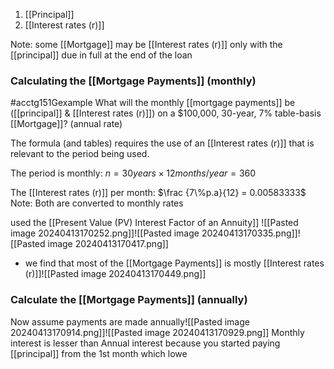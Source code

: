 1. [[Principal]]
2. [[Interest rates (r)]]

Note: some [[Mortgage]] may be [[Interest rates (r)]] only with the [[principal]] due in full at the end of the loan

### Calculating the [[Mortgage Payments]] (monthly)
#acctg151Gexample What will the monthly [[mortgage payments]] be ([[principal]] & [[Interest rates (r)]]) on a $100,000, 30-year, 7% table-basis [[Mortgage]]? (annual rate)

The formula (and tables) requires the use of an [[Interest rates (r)]] that is relevant to the period being used.

The period is monthly:
$n = 30 years \times 12months/year = 360$

The [[Interest rates (r)]] per month:
$\frac {7\%p.a}{12} = 0.00583333$
	Note: Both are converted to monthly rates

used the [[Present Value (PV) Interest Factor of an Annuity]]
![[Pasted image 20240413170252.png]]![[Pasted image 20240413170335.png]]![[Pasted image 20240413170417.png]]
- we find that most of the [[Mortgage Payments]] is mostly [[Interest rates (r)]]![[Pasted image 20240413170449.png]]

### Calculate the [[Mortgage Payments]] (annually)
Now assume payments are made annually![[Pasted image 20240413170914.png]]![[Pasted image 20240413170929.png]]
Monthly interest is lesser than Annual interest because you started paying [[principal]] from the 1st month which lowe